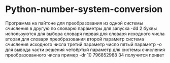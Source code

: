 # Python-number-system-conversion

Программа на пайтоне для преобразования из одной системы счисления в другую по словарю
параметры для запуска -dd 2 буквы используются для выбора словаря первая для словаря исходного числа вторая для словаря преобразования
второй параметр система счисления исходного числа
третий параметр число
пятый параметр -o для вывода части решения
четвёртый параметр для системы счисления преобразованного числа
пример -dr 10 796852988 34 получится привет
